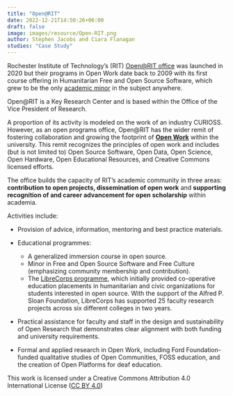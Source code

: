 ```yaml
---
title: "Open@RIT"
date: 2022-12-21T14:50:26+06:00
draft: false
image: images/resource/Open-RIT.png
author: Stephen Jacobs and Ciara Flanagan
studies: "Case Study"
---
```


Rochester Institute of Technology’s (RIT) [Open@RIT office](https://openr.it/) was launched in 2020 but their programs in Open Work date back to 2009 with its first course offering in Humanitarian Free and Open Source Software, which grew to be the only [academic minor](https://www.rit.edu/study/free-and-open-source-software-and-free-culture-minor) in the subject anywhere.

Open@RIT is a Key Research Center and is based within the Office of the Vice President of Research.


A proportion of its activity is modeled on the work of an industry CURIOSS. However, as an open programs office, Open@RIT has the wider remit of fostering collaboration and growing the footprint of [<b> Open Work</b>](https://openworkdefinition.com/) within the university. This remit recognizes the principles of open work and includes (but is not limited to) Open Source Software, Open Data, Open Science, Open Hardware, Open Educational Resources, and Creative Commons licensed efforts.

The office builds the capacity of RIT’s academic community in three areas: <b>contribution to open projects, dissemination of open work</b> and <b>supporting recognition of and career advancement for open scholarship</b> within academia.

Activities include:

* Provision of advice, information, mentoring and best practice materials. 
* Educational programmes:

    * A generalized immersion course in open source.
    * Minor in Free and Open Source Software and Free Culture (emphasizing community membership and contribution).
    * The [LibreCorps programme](https://fossrit.github.io/librecorps/), which initially provided co-operative education placements in humanitarian and civic organizations for students interested in open source. With the support of the Alfred P. Sloan Foundation, LibreCorps has supported 25 faculty research projects across six different colleges in two years.
* Practical assistance for faculty and staff in the design and sustainability of Open Research that demonstrates clear alignment with both funding and university requirements.
* Formal and applied research in Open Work, including Ford Foundation-funded qualitative studies of Open Communities, FOSS education, and the creation of Open Platforms for deaf education.

This work is licensed under a Creative Commons Attribution 4.0 International License ([CC BY 4.0](https://creativecommons.org/licenses/by/4.0/))

